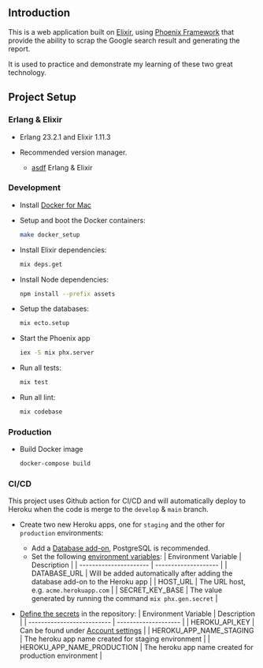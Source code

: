 ## Introduction

This is a web application built on [Elixir](https://elixir-lang.org/), using [Phoenix Framework](https://phoenixframework.org/) 
that provide the ability to scrap the Google search result and generating the report.

It is used to practice and demonstrate my learning of these two great technology. 

## Project Setup

### Erlang & Elixir

* Erlang 23.2.1 and Elixir 1.11.3

* Recommended version manager.

  - [asdf](https://github.com/asdf-vm/asdf) Erlang & Elixir

### Development

* Install [Docker for Mac](https://docs.docker.com/docker-for-mac/install/)

* Setup and boot the Docker containers:

  ```sh
  make docker_setup
  ```

* Install Elixir dependencies:

  ```sh
  mix deps.get
  ```

* Install Node dependencies:

  ```sh
  npm install --prefix assets
  ```

* Setup the databases:

  ```sh
  mix ecto.setup
  ```

* Start the Phoenix app

  ```sh
  iex -S mix phx.server
  ```

* Run all tests:

  ```sh
  mix test 
  ```

* Run all lint:

  ```sh
  mix codebase 
  ```

### Production

* Build Docker image

  ```sh
  docker-compose build
  ```

### CI/CD
This project uses Github action for CI/CD and will automatically deploy to Heroku when the code is merge to the `develop` & `main` branch.
* Create two new Heroku apps, one for `staging` and the other for `production` environments:
  * Add a [Database add-on](https://devcenter.heroku.com/articles/managing-add-ons#using-the-dashboard), PostgreSQL is recommended.
  * Set the following [environment variables](https://devcenter.heroku.com/articles/config-vars#using-the-heroku-dashboard):
    | Environment Variable   | Description          |
    | ---------------------- | -------------------- |
    | DATABASE_URL           | Will be added automatically after adding the database add-on to the Heroku app |
    | HOST_URL               | The URL host, e.g. `acme.herokuapp.com` |
    | SECRET_KEY_BASE        | The value generated by running the command `mix phx.gen.secret` |
    
* [Define the secrets](https://docs.github.com/en/actions/reference/encrypted-secrets#creating-encrypted-secrets-for-a-repository) in the repository:
  | Environment Variable       | Description          |
  | -------------------------- | -------------------- |
  | HEROKU_API_KEY             | Can be found under [Account settings](https://dashboard.heroku.com/account#api-key) |
  | HEROKU_APP_NAME_STAGING    | The heroku app name created for staging environment |
  | HEROKU_APP_NAME_PRODUCTION | The heroku app name created for production environment |  
